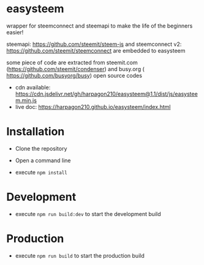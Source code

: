 # easysteem
wrapper for steemconnect and steemapi to make the life of the beginners easier!

steemapi: https://github.com/steemit/steem-js and steemconnect v2: https://github.com/steemit/steemconnect are embedded to easysteem

some piece of code are extracted from steemit.com (https://github.com/steemit/condenser) and busy.org ( https://github.com/busyorg/busy) open source codes

- cdn available: https://cdn.jsdelivr.net/gh/harpagon210/easysteem@1.1/dist/js/easysteem.min.js
- live doc: https://harpagon210.github.io/easysteem/index.html

# Installation

* Clone the repository

* Open a command line

* execute `npm install`

# Development
* execute `npm run build:dev` to start the development build


# Production
* execute `npm run build` to start the production build
